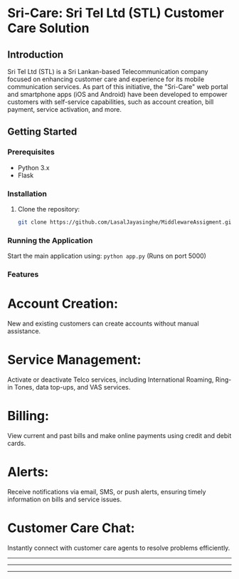 # Sri-Care: Sri Tel Ltd (STL) Customer Care Solution

## Introduction

Sri Tel Ltd (STL) is a Sri Lankan-based Telecommunication company focused on enhancing customer care and experience for its mobile communication services. As part of this initiative, the "Sri-Care" web portal and smartphone apps (iOS and Android) have been developed to empower customers with self-service capabilities, such as account creation, bill payment, service activation, and more.

## Getting Started

### Prerequisites

- Python 3.x
- Flask

### Installation

1. Clone the repository:

   ```bash
   git clone https://github.com/LasalJayasinghe/MiddlewareAssigment.git


### Running the Application
Start the main application using:
    `python app.py`  (Runs on port 5000)

### Features
# Account Creation:
New and existing customers can create accounts without manual assistance.

# Service Management:
Activate or deactivate Telco services, including International Roaming, Ring-in Tones, data top-ups, and VAS services.

# Billing:
View current and past bills and make online payments using credit and debit cards.

# Alerts:
Receive notifications via email, SMS, or push alerts, ensuring timely information on bills and service issues.

# Customer Care Chat:
Instantly connect with customer care agents to resolve problems efficiently.

----------------------------------------------------------------------------------------------------------------------------------------------
----------------------------------------------------------------------------------------------------------------------------------------------
----------------------------------------------------------------------------------------------------------------------------------------------
